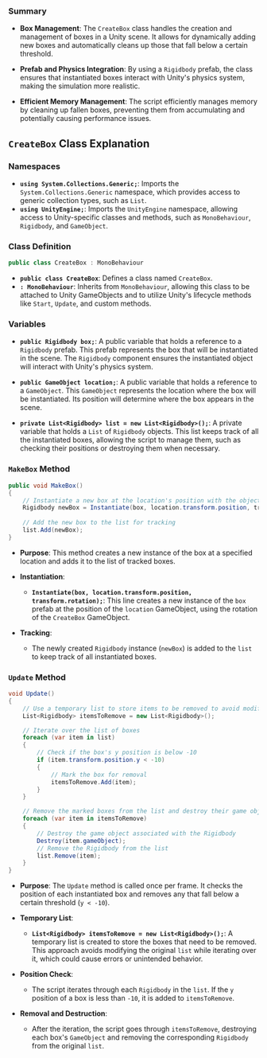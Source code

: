 ### Summary

- **Box Management**: The `CreateBox` class handles the creation and management of boxes in a Unity scene. It allows for dynamically adding new boxes and automatically cleans up those that fall below a certain threshold.
    
- **Prefab and Physics Integration**: By using a `Rigidbody` prefab, the class ensures that instantiated boxes interact with Unity's physics system, making the simulation more realistic.
    
- **Efficient Memory Management**: The script efficiently manages memory by cleaning up fallen boxes, preventing them from accumulating and potentially causing performance issues.

## `CreateBox` Class Explanation

### Namespaces

- **`using System.Collections.Generic;`**: Imports the `System.Collections.Generic` namespace, which provides access to generic collection types, such as `List`.
- **`using UnityEngine;`**: Imports the `UnityEngine` namespace, allowing access to Unity-specific classes and methods, such as `MonoBehaviour`, `Rigidbody`, and `GameObject`.

### Class Definition

```C#
public class CreateBox : MonoBehaviour
```

- **`public class CreateBox`**: Defines a class named `CreateBox`.
- **`: MonoBehaviour`**: Inherits from `MonoBehaviour`, allowing this class to be attached to Unity GameObjects and to utilize Unity's lifecycle methods like `Start`, `Update`, and custom methods.

### Variables

- **`public Rigidbody box;`**: A public variable that holds a reference to a `Rigidbody` prefab. This prefab represents the box that will be instantiated in the scene. The `Rigidbody` component ensures the instantiated object will interact with Unity's physics system.
    
- **`public GameObject location;`**: A public variable that holds a reference to a `GameObject`. This `GameObject` represents the location where the box will be instantiated. Its position will determine where the box appears in the scene.
    
- **`private List<Rigidbody> list = new List<Rigidbody>();`**: A private variable that holds a `List` of `Rigidbody` objects. This list keeps track of all the instantiated boxes, allowing the script to manage them, such as checking their positions or destroying them when necessary.

### `MakeBox` Method

```C#
public void MakeBox()
{
    // Instantiate a new box at the location's position with the object's rotation
    Rigidbody newBox = Instantiate(box, location.transform.position, transform.rotation);
    
    // Add the new box to the list for tracking
    list.Add(newBox);
}
```

- **Purpose**: This method creates a new instance of the box at a specified location and adds it to the list of tracked boxes.
    
- **Instantiation**:
    
    - **`Instantiate(box, location.transform.position, transform.rotation);`**: This line creates a new instance of the `box` prefab at the position of the `location` GameObject, using the rotation of the `CreateBox` GameObject.
- **Tracking**:
    
    - The newly created `Rigidbody` instance (`newBox`) is added to the `list` to keep track of all instantiated boxes.

### `Update` Method

```C#
void Update()
{
    // Use a temporary list to store items to be removed to avoid modifying the list during iteration
    List<Rigidbody> itemsToRemove = new List<Rigidbody>();

    // Iterate over the list of boxes
    foreach (var item in list)
    {
        // Check if the box's y position is below -10
        if (item.transform.position.y < -10)
        {
            // Mark the box for removal
            itemsToRemove.Add(item);
        }
    }

    // Remove the marked boxes from the list and destroy their game objects
    foreach (var item in itemsToRemove)
    {
        // Destroy the game object associated with the Rigidbody
        Destroy(item.gameObject);
        // Remove the Rigidbody from the list
        list.Remove(item);
    }
}
```

- **Purpose**: The `Update` method is called once per frame. It checks the position of each instantiated box and removes any that fall below a certain threshold (`y < -10`).
    
- **Temporary List**:
    
    - **`List<Rigidbody> itemsToRemove = new List<Rigidbody>();`**: A temporary list is created to store the boxes that need to be removed. This approach avoids modifying the original `list` while iterating over it, which could cause errors or unintended behavior.
- **Position Check**:
    
    - The script iterates through each `Rigidbody` in the `list`. If the `y` position of a box is less than `-10`, it is added to `itemsToRemove`.
- **Removal and Destruction**:
    
    - After the iteration, the script goes through `itemsToRemove`, destroying each box's `GameObject` and removing the corresponding `Rigidbody` from the original `list`.